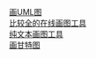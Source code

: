 [画UML图](http://plantuml.com/)  
[比较全的在线画图工具](https://www.processon.com/)  
[纯文本画图工具](http://asciiflow.com/)  
[画甘特图](https://www.omnigroup.com/omniplan)  


